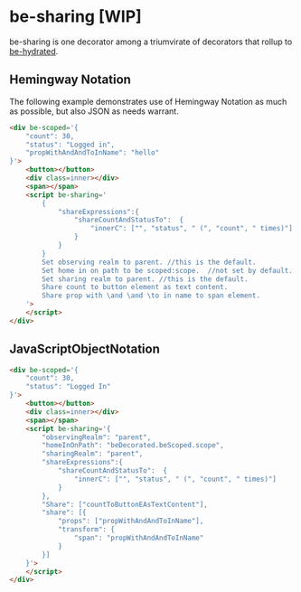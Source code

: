 # be-sharing [WIP]

be-sharing is one decorator among a triumvirate of decorators that rollup to [be-hydrated](https://github.com/bahrus/be-hydrated).

## Hemingway Notation

The following example demonstrates use of Hemingway Notation as much as possible, but also JSON as needs warrant.

```html
<div be-scoped='{
    "count": 30,
    "status": "Logged in",
    "propWithAndAndToInName": "hello"
}'>
    <button></button>
    <div class=inner></div>
    <span></span>
    <script be-sharing='
        {        
            "shareExpressions":{
                "shareCountAndStatusTo":  {
                    "innerC": ["", "status", " (", "count", " times)"]
                }
            }
        }
        Set observing realm to parent. //this is the default.
        Set home in on path to be scoped:scope.  //not set by default.  //Special intervention for properties that start with be[space].
        Set sharing realm to parent. //this is the default.
        Share count to button element as text content.
        Share prop with \and \and \to in name to span element.
    '>
    </script>
</div>
```

## JavaScriptObjectNotation

```html
<div be-scoped='{
    "count": 30,
    "status": "Logged In"
}'>
    <button></button>
    <div class=inner></div>
    <span></span>
    <script be-sharing='{
        "observingRealm": "parent",
        "homeInOnPath": "beDecorated.beScoped.scope",
        "sharingRealm": "parent",
        "shareExpressions":{
            "shareCountAndStatusTo":  {
                "innerC": ["", "status", " (", "count", " times)"]
            }
        },
        "Share": ["countToButtonEAsTextContent"],
        "share": [{
            "props": ["propWithAndAndToInName"],
            "transform": {
                "span": "propWithAndAndToInName"
            }
        }]
    }'>
    </script>
</div>
```

